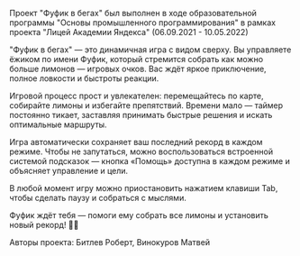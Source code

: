 Проект "Фуфик в бегах" был выполнен в ходе образовательной программы "Основы промышленного программирования" в рамках проекта "Лицей Академии Яндекса" (06.09.2021 - 10.05.2022)

"Фуфик в бегах" — это динамичная игра с видом сверху. Вы управляете ёжиком по имени Фуфик, который стремится собрать как можно больше лимонов — игровых очков. Вас ждёт яркое приключение, полное ловкости и быстроты реакции.

Игровой процесс прост и увлекателен: перемещайтесь по карте, собирайте лимоны и избегайте препятствий. Времени мало — таймер постоянно тикает, заставляя принимать быстрые решения и искать оптимальные маршруты.

Игра автоматически сохраняет ваш последний рекорд в каждом режиме. Чтобы не запутаться, можно воспользоваться встроенной системой подсказок — кнопка «Помощь» доступна в каждом режиме и объясняет управление и цели.

В любой момент игру можно приостановить нажатием клавиши Tab, чтобы сделать паузу и собраться с мыслями.

Фуфик ждёт тебя — помоги ему собрать все лимоны и установить новый рекорд! 🍋🦔

Авторы проекта: Битлев Роберт, Винокуров Матвей